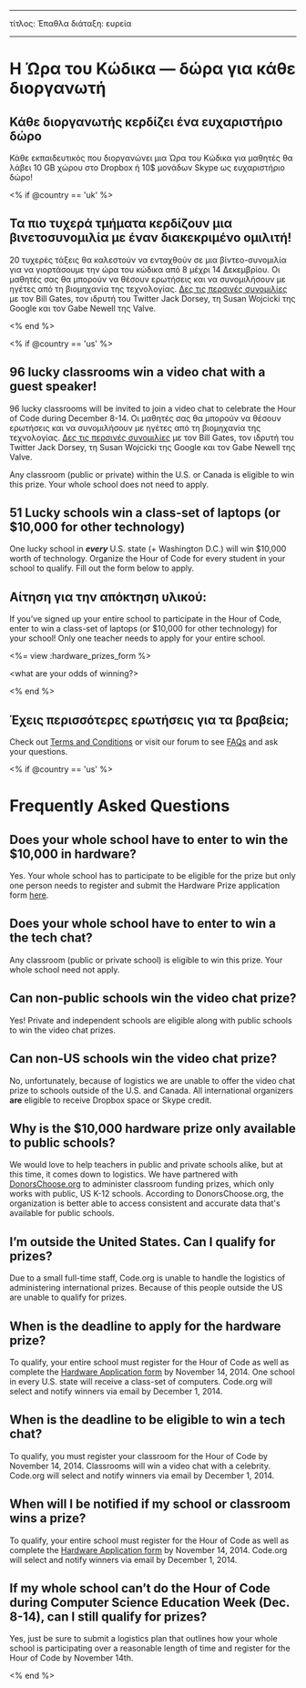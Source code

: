 * * *

τίτλος: Έπαθλα διάταξη: ευρεία

* * *

# Η Ώρα του Κώδικα — δώρα για κάθε διοργανωτή

## Κάθε διοργανωτής κερδίζει ένα ευχαριστήριο δώρο

Κάθε εκπαιδευτικός που διοργανώνει μια Ώρα του Κώδικα για μαθητές θα λάβει 10 GB χώρου στο Dropbox ή 10$ μονάδων Skype ως ευχαριστήριο δώρο!

<% if @country == 'uk' %>

## Τα πιο τυχερά τμήματα κερδίζουν μια βινετοσυνομιλία με έναν διακεκριμένο ομιλιτή!

20 τυχερές τάξεις θα καλεστούν να ενταχθούν σε μια βίντεο-συνομιλία για να γιορτάσουμε την ώρα του κώδικα από 8 μέχρι 14 Δεκεμβρίου. Οι μαθητές σας θα μπορούν να θέσουν ερωτήσεις και να συνομιλήσουν με ηγέτες από τη βιομηχανία της τεχνολογίας. [Δες τις περσινές συνομιλίες](http://www.youtube.com/playlist?list=PLzdnOPI1iJNckJ81gRpJe5mR7imAHDl9a) με τον Bill Gates, τον ιδρυτή του Twitter Jack Dorsey, τη Susan Wojcicki της Google και τον Gabe Newell της Valve.

<% end %>

<% if @country == 'us' %>

## 96 lucky classrooms win a video chat with a guest speaker!

96 lucky classrooms will be invited to join a video chat to celebrate the Hour of Code during December 8-14. Οι μαθητές σας θα μπορούν να θέσουν ερωτήσεις και να συνομιλήσουν με ηγέτες από τη βιομηχανία της τεχνολογίας. [Δες τις περσινές συνομιλίες](http://www.youtube.com/playlist?list=PLzdnOPI1iJNckJ81gRpJe5mR7imAHDl9a) με τον Bill Gates, τον ιδρυτή του Twitter Jack Dorsey, τη Susan Wojcicki της Google και τον Gabe Newell της Valve.

Any classroom (public or private) within the U.S. or Canada is eligible to win this prize. Your whole school does not need to apply.

## 51 Lucky schools win a class-set of laptops (or $10,000 for other technology)

One lucky school in ***every*** U.S. state (+ Washington D.C.) will win $10,000 worth of technology. Organize the Hour of Code for every student in your school to qualify. Fill out the form below to apply.

## Αίτηση για την απόκτηση υλικού:

If you’ve signed up your entire school to participate in the Hour of Code, enter to win a class-set of laptops (or $10,000 for other technology) for your school! Only one teacher needs to apply for your entire school.

<%= view :hardware_prizes_form %>

<what are your odds of winning?>

<see a list of all schools signed up for the hour code in your state. one public k-12 school every u.s. state will win class-set laptops.>

<% end %>

## Έχεις περισσότερες ερωτήσεις για τα βραβεία;

Check out [Terms and Conditions](<%= hoc_uri('/prizes-terms') %>) or visit our forum to see [FAQs](http://support.code.org) and ask your questions.

<% if @country == 'us' %>

# Frequently Asked Questions

## Does your whole school have to enter to win the $10,000 in hardware?

Yes. Your whole school has to participate to be eligible for the prize but only one person needs to register and submit the Hardware Prize application form [here](<%= hoc_uri('/prizes') %>).

## Does your whole school have to enter to win a the tech chat?

Any classroom (public or private school) is eligible to win this prize. Your whole school need not apply.

## Can non-public schools win the video chat prize?

Yes! Private and independent schools are eligible along with public schools to win the video chat prizes.

## Can non-US schools win the video chat prize?

No, unfortunately, because of logistics we are unable to offer the video chat prize to schools outside of the U.S. and Canada. All international organizers **are** eligible to receive Dropbox space or Skype credit.

## Why is the $10,000 hardware prize only available to public schools?

We would love to help teachers in public and private schools alike, but at this time, it comes down to logistics. We have partnered with [DonorsChoose.org](http://donorschoose.org) to administer classroom funding prizes, which only works with public, US K-12 schools. According to DonorsChoose.org, the organization is better able to access consistent and accurate data that's available for public schools.

## I’m outside the United States. Can I qualify for prizes?

Due to a small full-time staff, Code.org is unable to handle the logistics of administering international prizes. Because of this people outside the US are unable to qualify for prizes.

## When is the deadline to apply for the hardware prize?

To qualify, your entire school must register for the Hour of Code as well as complete the [Hardware Application form](<%= hoc_uri('/prizes') %>) by November 14, 2014. One school in every U.S. state will receive a class-set of computers. Code.org will select and notify winners via email by December 1, 2014.

## When is the deadline to be eligible to win a tech chat?

To qualify, you must register your classroom for the Hour of Code by November 14, 2014. Classrooms will win a video chat with a celebrity. Code.org will select and notify winners via email by December 1, 2014.

## When will I be notified if my school or classroom wins a prize?

To qualify, your entire school must register for the Hour of Code as well as complete the [Hardware Application form](<%= hoc_uri('/prizes') %>) by November 14, 2014. Code.org will select and notify winners via email by December 1, 2014.

## If my whole school can’t do the Hour of Code during Computer Science Education Week (Dec. 8-14), can I still qualify for prizes?

Yes, just be sure to submit a logistics plan that outlines how your whole school is participating over a reasonable length of time and register for the Hour of Code by November 14th.

<% end %>